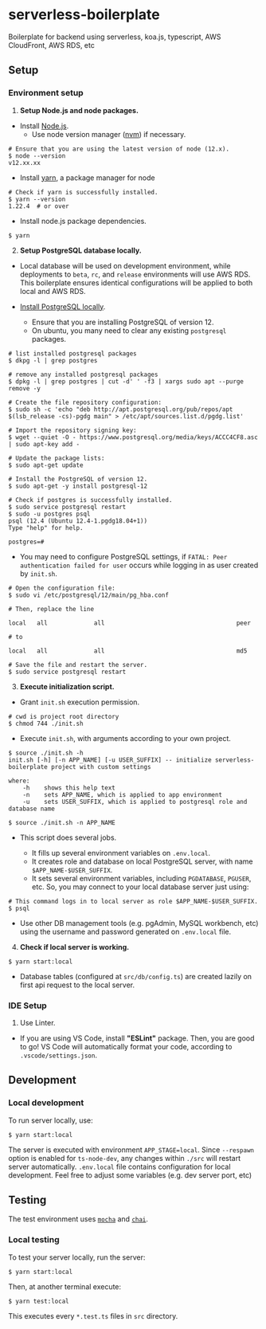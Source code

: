 # serverless-boilerplate

Boilerplate for backend using serverless, koa.js, typescript, AWS CloudFront, AWS RDS, etc

## Setup

### Environment setup

1. **Setup Node.js and node packages.**

- Install [Node.js](https://nodejs.org/en/download/).
  - Use node version manager ([nvm](https://github.com/nvm-sh/nvm)) if necessary.

```
# Ensure that you are using the latest version of node (12.x).
$ node --version
v12.xx.xx
```

- Install [yarn](https://classic.yarnpkg.com/en/docs/install), a package manager for node

```
# Check if yarn is successfully installed.
$ yarn --version
1.22.4  # or over
```

- Install node.js package dependencies.

```
$ yarn
```

2. **Setup PostgreSQL database locally.**

- Local database will be used on development environment, while deployments to `beta`, `rc`, and `release` environments will use AWS RDS. This boilerplate ensures identical configurations will be applied to both local and AWS RDS.

- [Install PostgreSQL locally](https://www.postgresql.org/download/).
  - Ensure that you are installing PostgreSQL of version 12.
  - On ubuntu, you many need to clear any existing `postgresql` packages.

```
# list installed postgresql packages
$ dkpg -l | grep postgres

# remove any installed postgresql packages
$ dpkg -l | grep postgres | cut -d' ' -f3 | xargs sudo apt --purge remove -y

# Create the file repository configuration:
$ sudo sh -c 'echo "deb http://apt.postgresql.org/pub/repos/apt $(lsb_release -cs)-pgdg main" > /etc/apt/sources.list.d/pgdg.list'

# Import the repository signing key:
$ wget --quiet -O - https://www.postgresql.org/media/keys/ACCC4CF8.asc | sudo apt-key add -

# Update the package lists:
$ sudo apt-get update

# Install the PostgreSQL of version 12.
$ sudo apt-get -y install postgresql-12

# Check if postgres is successfully installed.
$ sudo service postgresql restart
$ sudo -u postgres psql
psql (12.4 (Ubuntu 12.4-1.pgdg18.04+1))
Type "help" for help.

postgres=#
```

- You may need to configure PostgreSQL settings, if `FATAL: Peer authentication failed for user` occurs while logging in as user created by `init.sh`.

```
# Open the configuration file:
$ sudo vi /etc/postgresql/12/main/pg_hba.conf

# Then, replace the line

local   all             all                                     peer

# to

local   all             all                                     md5

# Save the file and restart the server.
$ sudo service postgresql restart
```

3. **Execute initialization script.**

- Grant `init.sh` execution permission.

```
# cwd is project root directory
$ chmod 744 ./init.sh
```

- Execute `init.sh`, with arguments according to your own project.

```
$ source ./init.sh -h
init.sh [-h] [-n APP_NAME] [-u USER_SUFFIX] -- initialize serverless-boilerplate project with custom settings

where:
    -h    shows this help text
    -n    sets APP_NAME, which is applied to app environment
    -u    sets USER_SUFFIX, which is applied to postgresql role and database name

$ source ./init.sh -n APP_NAME
```

- This script does several jobs.

  - It fills up several environment variables on `.env.local`.
  - It creates role and database on local PostgreSQL server, with name `$APP_NAME-$USER_SUFFIX`.
  - It sets several environment variables, including `PGDATABASE`, `PGUSER`, etc. So, you may connect to your local database server just using:

```
# This command logs in to local server as role $APP_NAME-$USER_SUFFIX.
$ psql
```

- Use other DB management tools (e.g. pgAdmin, MySQL workbench, etc) using the username and password generated on `.env.local` file.

4. **Check if local server is working.**

```
$ yarn start:local
```

- Database tables (configured at `src/db/config.ts`) are created lazily on first api request to the local server.

### IDE Setup

1. Use Linter.

- If you are using VS Code, install **"ESLint"** package. Then, you are good to go! VS Code will automatically format your code, according to `.vscode/settings.json`.

## Development

### Local development

To run server locally, use:

```
$ yarn start:local
```

The server is executed with environment `APP_STAGE=local`. Since `--respawn` option is enabled for `ts-node-dev`, any changes within `./src` will restart server automatically. `.env.local` file contains configuration for local development. Feel free to adjust some variables (e.g. dev server port, etc)

## Testing

The test environment uses [`mocha`](https://mochajs.org/) and [`chai`](https://www.chaijs.com/).

### Local testing

To test your server locally, run the server:

```
$ yarn start:local
```

Then, at another terminal execute:

```
$ yarn test:local
```

This executes every `*.test.ts` files in `src` directory.

